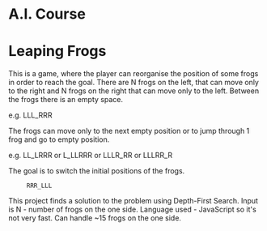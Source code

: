 # A.I. Course
# Leaping Frogs

This is a game, where the player can reorganise the position of some frogs in order to reach the goal.
There are N frogs on the left, that can move only to the right and N frogs on the right that can move only to the left. Between the frogs there is an empty space.
  
  e.g.   LLL_RRR
  
The frogs can move only to the next empty position or to jump through 1 frog and go to empty position.
  
  e.g.   LL_LRRR or L_LLRRR or LLLR_RR or LLLRR_R
  
The goal is to switch the initial positions of the frogs.

         RRR_LLL
        
This project finds a solution to the problem using Depth-First Search.
Input is N - number of frogs on the one side.
Language used - JavaScript so it's not very fast. Can handle ~15 frogs on the one side.
